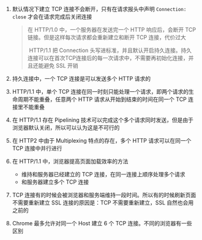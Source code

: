 1. 默认情况下建立 TCP 连接不会断开，只有在请求报头中声明 `Connection: close` 才会在请求完成后关闭连接

   > 在 HTTP/1.0 中，一个服务器在发送完一个 HTTP 响应后，会断开 TCP 链接。但是这样每次请求都会重新建立和断开 TCP 连接，代价过大 
   >
   > ​		HTTP/1.1 把 Connection 头写进标准，并且默认开启持久连接。持久连接可以在首次TCP连接后的每一次请求中，不需要再初始化连接，并且还能避免 SSL 开销

2. 持久连接中，一个 TCP 连接是可以发送多个 HTTP 请求的 

3. HTTP/1.1 中，单个 TCP 连接在同一时刻只能处理一个请求，即两个请求的生命周期不能重叠，任意两个 HTTP 请求从开始到结束的时间在同一个 TCP 连接里不能重叠

4. 在 HTTP/1.1 存在 Pipelining 技术可以完成这个多个请求同时发送，但是由于浏览器默认关闭，所以可以认为这是不可行的 

5. 在 HTTP2 中由于 Multiplexing 特点的存在，多个 HTTP 请求可以在同一个 TCP 连接中并行进行 

6. 在 HTTP/1.1 中，浏览器提高页面加载效率的方法

   - 维持和服务器已经建立的 TCP 连接，在同一连接上顺序处理多个请求 
   - 和服务器建立多个 TCP 连接 

7. TCP 连接有的时候会被浏览器和服务端维持一段时间。所以有的时候刷新页面不需要重新建立 SSL 连接的原因是：TCP 不需要重新建立，SSL 自然也会用之前的 

8. Chrome 最多允许对同一个 Host 建立 6 个 TCP 连接。不同的浏览器有一些区别 

